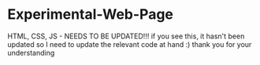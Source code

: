 # Experimental-Web-Page
HTML, CSS, JS - NEEDS TO BE UPDATED!!! if you see this, it hasn't been updated so I need to update the relevant code at hand :) thank you for your understanding
